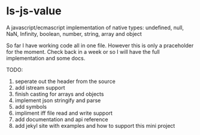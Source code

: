 # ls-js-value
A javascript/ecmascript implementation of native types: undefined, null, NaN, Infinity, boolean, number, string, array and object

So far I have working code all in one file. However this is only a praceholder for the moment.  Check back in a week or so I will have the full implementation and some docs.

TODO:
1. seperate out the header from the source
2. add istream support
3. finish casting for arrays and objects
4. implement json stringify and parse
5. add symbols
6. impliment iff file read and write support
7. add documentation and api reference
8. add jekyl site with examples and how to support this mini project


 
